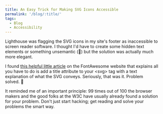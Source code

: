 ```yaml
---
title: An Easy Trick for Making SVG Icons Accessible
permalink: '/blog/:title/'
tags:
  - Blog
  - Accessibility
---
```


Lighthouse was flagging the SVG icons in my site's footer as inaccessible to screen reader software. I thought I'd have to create some hidden text elements or something unsemantic (🤢) but the solution was actually much more elegant.

I found [this helpful little article](https://fontawesome.com/how-to-use/accessibility) on the FontAwesome website that explains all you have to do is add a title attribute to your &lt;svg&gt; tag with a text explanation of what the SVG conveys. Seriously, that was it. Problem solved. 🍾

It reminded me of an important principle: 99 times out of 100 the browser makers and the good folks at the W3C have usually already found a solution for your problem. Don't just start hacking; get reading and solve your problems the smart way.&nbsp;